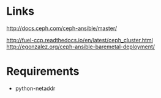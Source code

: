 
# Links

http://docs.ceph.com/ceph-ansible/master/

http://fuel-ccp.readthedocs.io/en/latest/ceph_cluster.html
http://egonzalez.org/ceph-ansible-baremetal-deployment/

# Requirements

* python-netaddr
